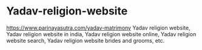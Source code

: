 # Yadav-religion-website
https://www.parinayasutra.com/yadav-matrimony Yadav religion website, Yadav religion website in india, Yadav religion website online, Yadav religion website search, Yadav religion website brides and grooms, etc.
